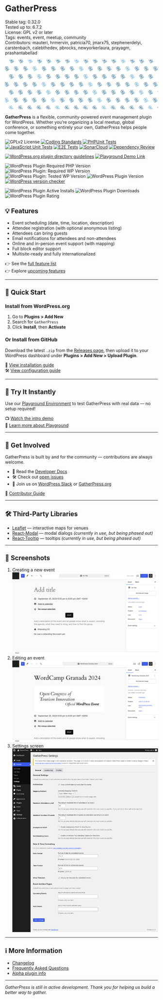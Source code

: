 # GatherPress

Stable tag: 0.32.0  
Tested up to: 6.7.2  
License: GPL v2 or later  
Tags: events, event, meetup, community  
Contributors: mauteri, hrmervin, patricia70, jmarx75, stephenerdelyi, carstenbach, calebthedev, pbrocks, newyorkerlaura, prayagm, prashantabellad

<!-- markdownlint-disable-next-line MD045 -->
![](.wordpress-org/banner-1544x500.jpg)

**GatherPress** is a flexible, community-powered event management plugin for WordPress. Whether you’re organizing a local meetup, global conference, or something entirely your own, GatherPress helps people come together.

![GPLv2 License](https://img.shields.io/github/license/GatherPress/gatherpress) [![Coding Standards](https://github.com/GatherPress/gatherpress/actions/workflows/coding-standards.yml/badge.svg)](https://github.com/GatherPress/gatherpress/actions/workflows/coding-standards.yml) [![PHPUnit Tests](https://github.com/GatherPress/gatherpress/actions/workflows/phpunit-tests.yml/badge.svg)](https://github.com/GatherPress/gatherpress/actions/workflows/phpunit-tests.yml) [![JavaScript Unit Tests](https://github.com/GatherPress/gatherpress/actions/workflows/jest-tests.yml/badge.svg)](https://github.com/GatherPress/gatherpress/actions/workflows/jest-tests.yml) [![E2E Tests](https://github.com/GatherPress/gatherpress/actions/workflows/e2e-tests.yml/badge.svg)](https://github.com/GatherPress/gatherpress/actions/workflows/e2e-tests.yml) [![SonarCloud](https://github.com/GatherPress/gatherpress/actions/workflows/sonarcloud.yml/badge.svg)](https://github.com/GatherPress/gatherpress/actions/workflows/sonarcloud.yml) [![Dependency Review](https://github.com/GatherPress/gatherpress/actions/workflows/dependency-review.yml/badge.svg?event=pull_request)](https://github.com/GatherPress/gatherpress/actions/workflows/dependency-review.yml)

[![WordPress.org plugin directory guidelines](https://github.com/GatherPress/gatherpress/actions/workflows/wordpress-org-plugin-guidelines.yml/badge.svg)](https://github.com/GatherPress/gatherpress/actions/workflows/wordpress-org-plugin-guidelines.yml) [![Playground Demo Link](https://img.shields.io/badge/WordPress_Playground-blue?logo=wordpress&logoColor=%23fff&labelColor=%233858e9&color=%233858e9)](https://playground.wordpress.net/?blueprint-url=https://raw.githubusercontent.com/GatherPress/gatherpress/main/.wordpress-org/blueprints/blueprint.json)

![WordPress Plugin Required PHP Version](https://img.shields.io/wordpress/plugin/required-php/gatherpress) ![WordPress Plugin: Required WP Version](https://img.shields.io/wordpress/plugin/wp-version/gatherpress) ![WordPress Plugin: Tested WP Version](https://img.shields.io/wordpress/plugin/tested/gatherpress) ![WordPress Plugin Version](https://img.shields.io/wordpress/plugin/v/gatherpress) [![WordPress version checker](https://github.com/GatherPress/gatherpress/actions/workflows/wordpress-version-checker.yml/badge.svg)](https://github.com/GatherPress/gatherpress/actions/workflows/wordpress-version-checker.yml)

![WordPress Plugin Active Installs](https://img.shields.io/wordpress/plugin/installs/gatherpress) ![WordPress Plugin Downloads](https://img.shields.io/wordpress/plugin/dt/gatherpress) ![WordPress Plugin Rating](https://img.shields.io/wordpress/plugin/rating/gatherpress)

## 💡 Features

- Event scheduling (date, time, location, description)
- Attendee registration (with optional anonymous listing)
- Attendees can bring guests
- Email notifications for attendees and non-attendees
- Online and in-person event support (with mapping)
- Full block editor support
- Multisite-ready and fully internationalized

👉 See the [full feature list](https://github.com/GatherPress/gatherpress/blob/main/docs/features.md)  
👉 Explore [upcoming features](https://github.com/GatherPress/gatherpress/blob/main/docs/roadmap.md)

---

## 🚀 Quick Start

### Install from WordPress.org

1. Go to **Plugins > Add New**
2. Search for `GatherPress`
3. Click **Install**, then **Activate**

### Or Install from GitHub

Download the latest `.zip` from the [Releases page](https://github.com/GatherPress/gatherpress/releases), then upload it to your WordPress dashboard under **Plugins > Add New > Upload Plugin**.

📖 [View installation guide](https://github.com/GatherPress/gatherpress/blob/main/docs/installation.md)  
🛠️ [View configuration guide](https://github.com/GatherPress/gatherpress/blob/main/docs/configuration.md)

---

## 🧪 Try It Instantly

Use our [Playground Environment](https://playground.wordpress.net/?blueprint-url=https://raw.githubusercontent.com/GatherPress/gatherpress/main/.wordpress-org/blueprints/blueprint.json) to test GatherPress with real data — no setup required!

📺 [Watch the intro demo](https://gatherpress.org/demovideo)  
🧪 [Learn more about Playground](https://github.com/GatherPress/gatherpress/blob/main/docs/playground.md)

---

## 🤝 Get Involved

GatherPress is built by and for the community — contributions are always welcome.

- 🧠 Read the [Developer Docs](https://github.com/GatherPress/gatherpress/tree/develop/docs/developer)
- 🛠️ Check out [open issues](https://github.com/GatherPress/gatherpress/issues)
- 💬 Join us on [WordPress Slack](https://make.wordpress.org/chat/) or [GatherPress.org](https://gatherpress.org/get-involved)

📖 [Contributor Guide](https://github.com/GatherPress/gatherpress/blob/main/docs/contributing.md)

---

## 🛠️ Third-Party Libraries

- [Leaflet](https://leafletjs.com/) — interactive maps for venues
- [React-Modal](https://github.com/reactjs/react-modal) — modal dialogs *(currently in use, but being phased out)*
- [React-Tooltip](https://github.com/wwayne/react-tooltip) — tooltips *(currently in use, but being phased out)*

---

## 📸 Screenshots

1. Creating a new event
   ![screenshot-1](.wordpress-org/screenshot-1.png)
2. Editing an event
   ![screenshot-2](.wordpress-org/screenshot-2.png)
3. Settings screen
   ![screenshot-5](.wordpress-org/screenshot-5.png)

---

## ℹ️ More Information

- [Changelog](https://github.com/GatherPress/gatherpress/releases)
- [Frequently Asked Questions](https://github.com/GatherPress/gatherpress/blob/main/docs/faq.md)
- [Alpha plugin info](https://github.com/GatherPress/gatherpress-alpha)

---

*GatherPress is still in active development. Thank you for helping us build a better way to gather.*
